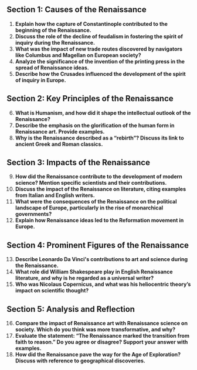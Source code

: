 
## Section 1: Causes of the Renaissance
1. **Explain how the capture of Constantinople contributed to the beginning of the Renaissance.**
2. **Discuss the role of the decline of feudalism in fostering the spirit of inquiry during the Renaissance.**
3. **What was the impact of new trade routes discovered by navigators like Columbus and Magellan on European society?**
4. **Analyze the significance of the invention of the printing press in the spread of Renaissance ideas.**
5. **Describe how the Crusades influenced the development of the spirit of inquiry in Europe.**

## Section 2: Key Principles of the Renaissance
6. **What is Humanism, and how did it shape the intellectual outlook of the Renaissance?**
7. **Describe the emphasis on the glorification of the human form in Renaissance art. Provide examples.**
8. **Why is the Renaissance described as a “rebirth”? Discuss its link to ancient Greek and Roman classics.**

## Section 3: Impacts of the Renaissance
9. **How did the Renaissance contribute to the development of modern science? Mention specific scientists and their contributions.**
10. **Discuss the impact of the Renaissance on literature, citing examples from Italian and English writers.**
11. **What were the consequences of the Renaissance on the political landscape of Europe, particularly in the rise of monarchical governments?**
12. **Explain how Renaissance ideas led to the Reformation movement in Europe.**

## Section 4: Prominent Figures of the Renaissance
13. **Describe Leonardo Da Vinci's contributions to art and science during the Renaissance.**
14. **What role did William Shakespeare play in English Renaissance literature, and why is he regarded as a universal writer?**
15. **Who was Nicolaus Copernicus, and what was his heliocentric theory’s impact on scientific thought?**

## Section 5: Analysis and Reflection
16. **Compare the impact of Renaissance art with Renaissance science on society. Which do you think was more transformative, and why?**
17. **Evaluate the statement: “The Renaissance marked the transition from faith to reason.” Do you agree or disagree? Support your answer with examples.**
18. **How did the Renaissance pave the way for the Age of Exploration? Discuss with reference to geographical discoveries.**
